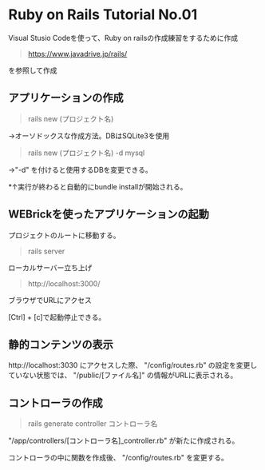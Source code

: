 # Ruby on Rails Tutorial No.01
Visual Stusio Codeを使って、Ruby on railsの作成練習をするために作成
> https://www.javadrive.jp/rails/

を参照して作成

## アプリケーションの作成
>rails new (プロジェクト名)

→オーソドックスな作成方法。DBはSQLite3を使用

>rails new (プロジェクト名) -d mysql

→"-d" を付けると使用するDBを変更できる。

*↑実行が終わると自動的にbundle installが開始される。

## WEBrickを使ったアプリケーションの起動
プロジェクトのルートに移動する。
>rails server

ローカルサーバー立ち上げ

>http://localhost:3000/

ブラウザでURLにアクセス


[Ctrl] + [c]で起動停止できる。

## 静的コンテンツの表示
http://localhost:3030 にアクセスした際、 "/config/routes.rb" の設定を変更していない状態では、 "/public/[ファイル名]" の情報がURLに表示される。

## コントローラの作成
> rails generate controller コントローラ名

"/app/controllers/[コントローラ名]_controller.rb" が新たに作成される。

コントローラの中に関数を作成後、 "/config/routes.rb" を変更する。

